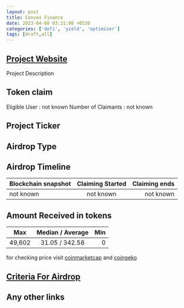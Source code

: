 ```yaml
---
layout: post
title: Convex Finance
date: 2023-04-08 03:21:08 +0530
categories: ['defi', 'yield', 'optimizer']
tags: [draft,all]
---
```





## [Project Website](link)

 Project Description

## Token claim

Eligible User : not known
Number of Claimants : not known

## Project Ticker

## Airdrop Type

## Airdrop Timeline

| Blockchain snapshot     | Claiming Started           | Claiming ends    |
| ----------------------- |:--------------------------:| ----------------:|
|       not known         |        not known           |   not known      |

## Amount Received in tokens

| Max        |    Median / Average  |       Min    |
| ---------- |:--------------------:| ------------:|
| 49,602     |   31.05 / 342.58     |       0      |

for checking price visit [coinmarketcap](https://coinmarketcap.com/currencies/) and [coingeko](https://www.coingecko.com/en/coins/)

## [Criteria For Airdrop](https://docs.convexfinance.com/convexfinance/guides/claiming-your-airdrop)

## Any other links
